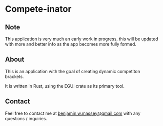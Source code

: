 # Compete-inator

## Note

This application is very much an early work in progress, this will be updated
with more and better info as the app becomes more fully formed.

## About

This is an application with the goal of creating dynamic competiton brackets.

It is written in Rust, using the EGUI crate as its primary tool.

## Contact

Feel free to contact me at benjamin.w.massey@gmail.com with any questions / inquiries.